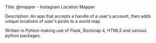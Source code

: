 Title: @mapper - Instagram Location Mapper

Description: An app that accepts a handle of a user's account,
             then adds unique locations of user's posts to a world map.

Written in Pyhton making use of Flask, Bootsrap 4, HTML5 and various python packages.
